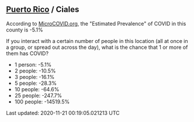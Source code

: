 
## [Puerto Rico](/united-states/puerto-rico) / Ciales

According to [MicroCOVID.org](http://microcovid.org),
the "Estimated Prevalence" of COVID in this county is -5.1%

If you interact with a certain number of people in this location
(all at once in a group, or spread out across the day), what is the chance that
1 or more of them has COVID?

- 1 person: -5.1%
- 2 people: -10.5%
- 3 people: -16.1%
- 5 people: -28.3%
- 10 people: -64.6%
- 25 people: -247.7%
- 100 people: -14519.5%

Last updated: 2020-11-21 00:19:05.021213 UTC
